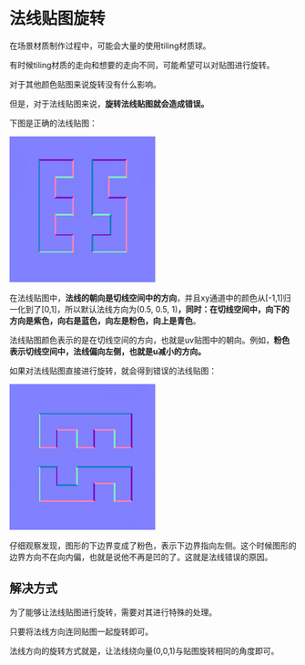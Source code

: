 # 法线贴图旋转

在场景材质制作过程中，可能会大量的使用tiling材质球。

有时候tiling材质的走向和想要的走向不同，可能希望可以对贴图进行旋转。

对于其他颜色贴图来说旋转没有什么影响。

但是，对于法线贴图来说，**旋转法线贴图就会造成错误。**

下图是正确的法线贴图：

![original](img/original.jpg)

在法线贴图中，**法线的朝向是切线空间中的方向**，并且xy通道中的颜色从[-1,1]归一化到了[0,1]，所以默认法线方向为(0.5, 0.5, 1)**，同时：在切线空间中，向下的方向是紫色，向右是蓝色，向左是粉色，向上是青色**。

法线贴图颜色表示的是在切线空间的方向，也就是uv贴图中的朝向。例如，**粉色表示切线空间中，法线偏向左侧，也就是u减小的方向。**

如果对法线贴图直接进行旋转，就会得到错误的法线贴图：

![wrong](img/wrong.jpg)

仔细观察发现，图形的下边界变成了粉色，表示下边界指向左侧。这个时候图形的边界方向不在向内偏，也就是说他不再是凹的了。这就是法线错误的原因。

## 解决方式

为了能够让法线贴图进行旋转，需要对其进行特殊的处理。

只要将法线方向连同贴图一起旋转即可。

法线方向的旋转方式就是，让法线绕向量(0,0,1)与贴图旋转相同的角度即可。